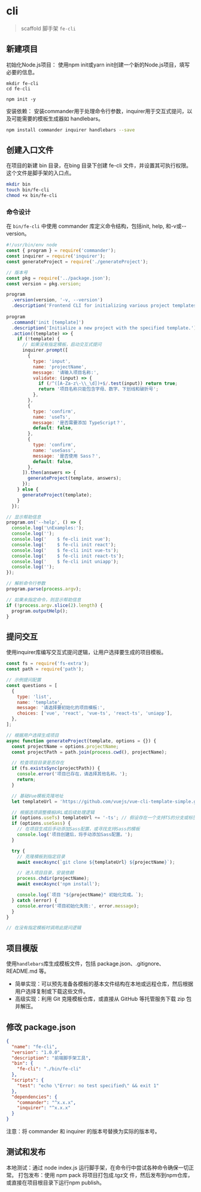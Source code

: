 
# cli

> scaffold 脚手架 `fe-cli`

## 新建项目

初始化Node.js项目： 使用npm init或yarn init创建一个新的Node.js项目，填写必要的信息。

```shell
mkdir fe-cli
cd fe-cli

npm init -y

```

安装依赖： 安装commander用于处理命令行参数，inquirer用于交互式提问，以及可能需要的模板生成器如 handlebars。

```bash
npm install commander inquirer handlebars --save
```

## 创建入口文件

在项目的新建 bin 目录，在bing 目录下创建 fe-cli 文件，并设置其可执行权限。这个文件是脚手架的入口点。

```bash
mkdir bin  
touch bin/fe-cli  
chmod +x bin/fe-cli
```

### 命令设计

在 `bin/fe-cli` 中使用 commander 库定义命令结构，包括init, help, 和-v或--version。

```javascript
#!/usr/bin/env node
const { program } = require('commander');
const inquirer = require('inquirer');
const generateProject = require('./generateProject');

// 版本号  
const pkg = require('../package.json');  
const version = pkg.version; 

program
  .version(version, '-v, --version')
  .description('Frontend CLI for initializing various project templates.')
  
program
  .command('init [template]')
  .description('Initialize a new project with the specified template.')
  .action((template) => {
    if (!template) {
      // 如果没有指定模板，启动交互式提问
      inquirer.prompt([
        {
          type: 'input',
          name: 'projectName',
          message: '请输入项目名称:',
          validate: (input) => {
            if (/^([A-Za-z\-\\_\d])+$/.test(input)) return true;
            return '项目名称只能包含字母、数字、下划线和破折号';
          },
        },
        {
          type: 'confirm',
          name: 'useTs',
          message: '是否需要添加 TypeScript？',
          default: false,
        },
        {
          type: 'confirm',
          name: 'useSass',
          message: '是否使用 Sass？',
          default: false,
        },
      ]).then(answers => {
        generateProject(template, answers);
      });
    } else {
      generateProject(template);
    }
  });

// 显示帮助信息  
program.on('--help', () => {
  console.log('\nExamples:');
  console.log('');  
  console.log('    $ fe-cli init vue');  
  console.log('    $ fe-cli init react');  
  console.log('    $ fe-cli init vue-ts');  
  console.log('    $ fe-cli init react-ts');  
  console.log('    $ fe-cli init uniapp');  
  console.log('');
});

// 解析命令行参数 
program.parse(process.argv);

// 如果未指定命令，则显示帮助信息  
if (!process.argv.slice(2).length) {  
  program.outputHelp();  
} 
```

## 提问交互

使用inquirer库编写交互式提问逻辑，让用户选择要生成的项目模板。

```javascript
const fs = require('fs-extra');
const path = require('path');

// 示例提问配置
const questions = [
  {
    type: 'list',
    name: 'template',
    message: '请选择要初始化的项目模板:',
    choices: ['vue', 'react', 'vue-ts', 'react-ts', 'uniapp'],
  },
];

// 根据用户选择生成项目
async function generateProject(template, options = {}) {
  const projectName = options.projectName;
  const projectPath = path.join(process.cwd(), projectName);

  // 检查项目目录是否存在
  if (fs.existsSync(projectPath)) {
    console.error('项目已存在，请选择其他名称。');
    return;
  }

  // 基础Vue模板克隆地址
  let templateUrl = 'https://github.com/vuejs/vue-cli-template-simple.git'; // 示例地址，实际应替换为合适的Vue模板仓库

  // 根据选项调整模板URL或后续处理逻辑
  if (options.useTs) templateUrl += '-ts'; // 假设存在一个支持TS的分支或标签
  if (options.useSass) {
    // 在项目生成后手动添加Sass配置，或寻找支持Sass的模板
    console.log('项目创建后，将手动添加Sass配置。');
  }

  try {
    // 克隆模板到指定目录
    await execAsync(`git clone ${templateUrl} ${projectName}`);

    // 进入项目目录，安装依赖
    process.chdir(projectName);
    await execAsync('npm install');

    console.log(`项目 "${projectName}" 初始化完成。`);
  } catch (error) {
    console.error('项目初始化失败:', error.message);
  }
}

// 在没有指定模板时调用此提问逻辑
```

## 项目模版

使用`handlebars`库生成模板文件，包括 package.json、.gitignore、README.md 等。

- 简单实现：可以预先准备各模板的基本文件结构在本地或远程仓库，然后根据用户选择复制或下载这些文件。
- 高级实现：利用 Git 克隆模板仓库，或直接从 GitHub 等托管服务下载 zip 包并解压。

## 修改 package.json

```json
{  
  "name": "fe-cli",  
  "version": "1.0.0",  
  "description": "前端脚手架工具",  
  "bin": {  
    "fe-cli": "./bin/fe-cli"  
  },  
  "scripts": {  
    "test": "echo \"Error: no test specified\" && exit 1"  
  },  
  "dependencies": {  
    "commander": "^x.x.x",  
    "inquirer": "^x.x.x"  
  }  
}
```

注意：将 commander 和 inquirer 的版本号替换为实际的版本号。

## 测试和发布

本地测试：通过 node index.js 运行脚手架，在命令行中尝试各种命令确保一切正常。
打包发布：使用 npm pack 将项目打包成.tgz文 件，然后发布到npm仓库，或直接在项目根目录下运行npm publish。